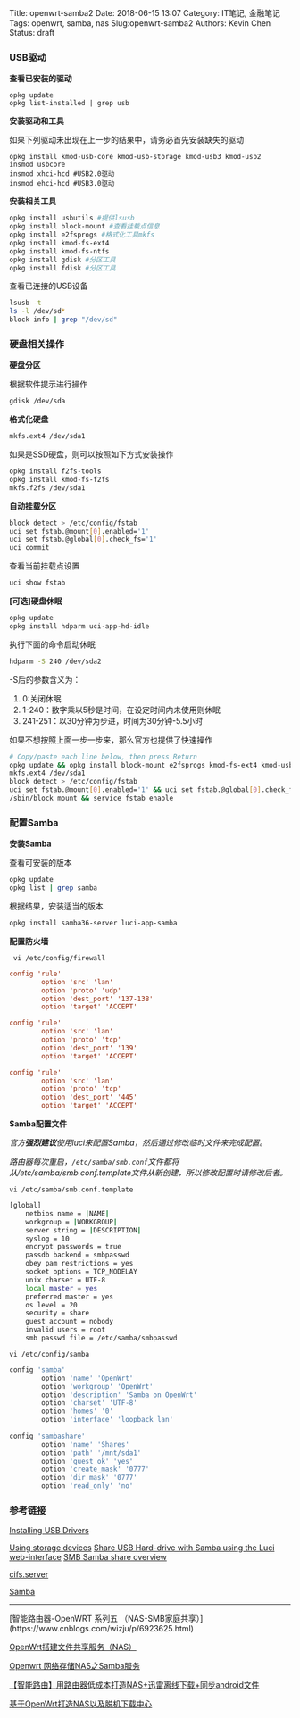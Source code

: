 Title: openwrt-samba2
Date: 2018-06-15 13:07
Category: IT笔记, 金融笔记
Tags: openwrt, samba, nas
Slug:openwrt-samba2
Authors: Kevin Chen
Status: draft

### USB驱动
**查看已安装的驱动**
```
opkg update
opkg list-installed | grep usb
```
**安装驱动和工具**

如果下列驱动未出现在上一步的结果中，请务必首先安装缺失的驱动
```
opkg install kmod-usb-core kmod-usb-storage kmod-usb3 kmod-usb2
insmod usbcore
insmod xhci-hcd #USB2.0驱动
insmod ehci-hcd #USB3.0驱动
```

**安装相关工具**
```bash
opkg install usbutils #提供lsusb
opkg install block-mount #查看挂载点信息
opkg install e2fsprogs #格式化工具mkfs
opkg install kmod-fs-ext4
opkg install kmod-fs-ntfs
opkg install gdisk #分区工具
opkg install fdisk #分区工具
```
查看已连接的USB设备
```bash
lsusb -t
ls -l /dev/sd*
block info | grep "/dev/sd"
```


### 硬盘相关操作
**硬盘分区**

根据软件提示进行操作
```bash
gdisk /dev/sda
```
**格式化硬盘**
```bash
mkfs.ext4 /dev/sda1
```
如果是SSD硬盘，则可以按照如下方式安装操作
```bash
opkg install f2fs-tools
opkg install kmod-fs-f2fs
mkfs.f2fs /dev/sda1
```

**自动挂载分区**
```bash
block detect > /etc/config/fstab
uci set fstab.@mount[0].enabled='1'
uci set fstab.@global[0].check_fs='1'
uci commit
```
查看当前挂载点设置
```bash
uci show fstab
```

**[可选]硬盘休眠**
```bash
opkg update
opkg install hdparm uci-app-hd-idle
```
执行下面的命令启动休眠
```bash
hdparm -S 240 /dev/sda2
```

-S后的参数含义为：
1. 0:关闭休眠
2. 1-240：数字乘以5秒是时间，在设定时间内未使用则休眠
3. 241-251：以30分钟为步进，时间为30分钟-5.5小时



如果不想按照上面一步一步来，那么官方也提供了快速操作

```bash
# Copy/paste each line below, then press Return
opkg update && opkg install block-mount e2fsprogs kmod-fs-ext4 kmod-usb3 kmod-usb2 kmod-usb-storage
mkfs.ext4 /dev/sda1
block detect > /etc/config/fstab 
uci set fstab.@mount[0].enabled='1' && uci set fstab.@global[0].check_fs='1' && uci commit 
/sbin/block mount && service fstab enable
```



### 配置Samba

**安装Samba**

查看可安装的版本

```bash
opkg update
opkg list | grep samba
```

根据结果，安装适当的版本

```bash
opkg install samba36-server luci-app-samba
```

**配置防火墙**

` vi /etc/config/firewall`

```ini
config 'rule'
        option 'src' 'lan'
        option 'proto' 'udp'
        option 'dest_port' '137-138'
        option 'target' 'ACCEPT'

config 'rule'
        option 'src' 'lan'
        option 'proto' 'tcp'
        option 'dest_port' '139'
        option 'target' 'ACCEPT'

config 'rule'
        option 'src' 'lan'
        option 'proto' 'tcp'
        option 'dest_port' '445'
        option 'target' 'ACCEPT'
```

**Samba配置文件**

*官方**强烈建议**使用luci来配置Samba，然后通过修改临时文件来完成配置。*

*路由器每次重启，`/etc/samba/smb.conf`文件都将从/etc/samba/smb.conf.template文件从新创建，所以修改配置时请修改后者。*

`vi /etc/samba/smb.conf.template`

```bash
[global]
	netbios name = |NAME| 
	workgroup = |WORKGROUP|
	server string = |DESCRIPTION|
	syslog = 10
	encrypt passwords = true
	passdb backend = smbpasswd
	obey pam restrictions = yes
	socket options = TCP_NODELAY
	unix charset = UTF-8
    local master = yes
	preferred master = yes
	os level = 20
	security = share
	guest account = nobody
	invalid users = root
	smb passwd file = /etc/samba/smbpasswd
```



`vi /etc/config/samba `

```bash
config 'samba'
        option 'name' 'OpenWrt'
        option 'workgroup' 'OpenWrt'
        option 'description' 'Samba on OpenWrt'
        option 'charset' 'UTF-8'
        option 'homes' '0'
        option 'interface' 'loopback lan'
        
config 'sambashare'
        option 'name' 'Shares'
        option 'path' '/mnt/sda1'
        option 'guest_ok' 'yes'
        option 'create_mask' '0777'
        option 'dir_mask' '0777'
        option 'read_only' 'no'
```




### 参考链接
[Installing USB Drivers](https://openwrt.org/docs/guide-user/storage/usb-installing)

[Using storage devices](https://openwrt.org/docs/guide-user/storage/usb-drives)
[Share USB Hard-drive with Samba using the Luci web-interface](https://openwrt.org/docs/guide-user/services/nas/usb-storage-samba-webinterface)
[SMB Samba share overview](https://openwrt.org/docs/guide-user/services/nas/samba_configuration)

[cifs.server](https://openwrt.org/docs/guide-user/services/nas/cifs.server)

[Samba](https://openwrt.org/docs/guide-user/services/nas/samba)

<hr />
[智能路由器-OpenWRT 系列五 （NAS-SMB家庭共享）](https://www.cnblogs.com/wizju/p/6923625.html)

[OpenWrt搭建文件共享服务（NAS）](https://www.jianshu.com/p/a122a036e8d9)

[Openwrt 网络存储NAS之Samba服务](https://blog.csdn.net/yicao821/article/details/49929207)

[【智能路由】用路由器低成本打造NAS+迅雷离线下载+同步android文件](https://luolei.org/openwrt-router-wifi-android-sync-iclould/)

[基于OpenWrt打造NAS以及脱机下载中心](https://blog.zlf.me/%E5%9F%BA%E4%BA%8EOpenWrt%E6%89%93%E9%80%A0NAS%E4%BB%A5%E5%8F%8A%E8%84%B1%E6%9C%BA%E4%B8%8B%E8%BD%BD%E4%B8%AD%E5%BF%83.html)
